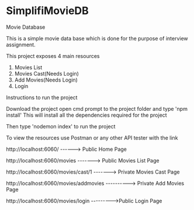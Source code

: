 # SimplifiMovieDB
Movie Database 

This is a simple movie data base which is done for the purpose of interview assignment. 

This project exposes 4 main resources
1. Movies List
2. Movies Cast(Needs Login)
3. Add Movies(Needs Login)
4. Login

Instructions to run the project

Download the project 
open cmd prompt to the project folder and type 'npm install'
This will install all the dependencies required for the project

Then type 'nodemon index' to run the project

To view the resources use Postman or any other API tester with the link

http://localhost:6060/ ------> Public Home Page

http://localhost:6060/movies -------> Public Movies List Page

http://localhost:6060/movies/cast/1 -------> Private Movies Cast Page

http://localhost:6060/movies/addmovies ----------> Private Add Movies Page

http://localhost:6060/movies/login --------->Public Login Page


